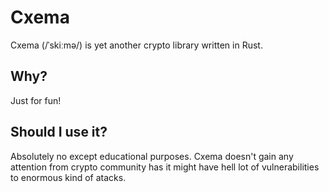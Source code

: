 # Cxema
Cxema (/ˈskiːmə/) is yet another crypto library written in Rust.

## Why?
Just for fun!

## Should I use it?
Absolutely no except educational purposes.
Cxema doesn't gain any attention from crypto community has it might have hell lot of vulnerabilities to enormous kind of atacks.